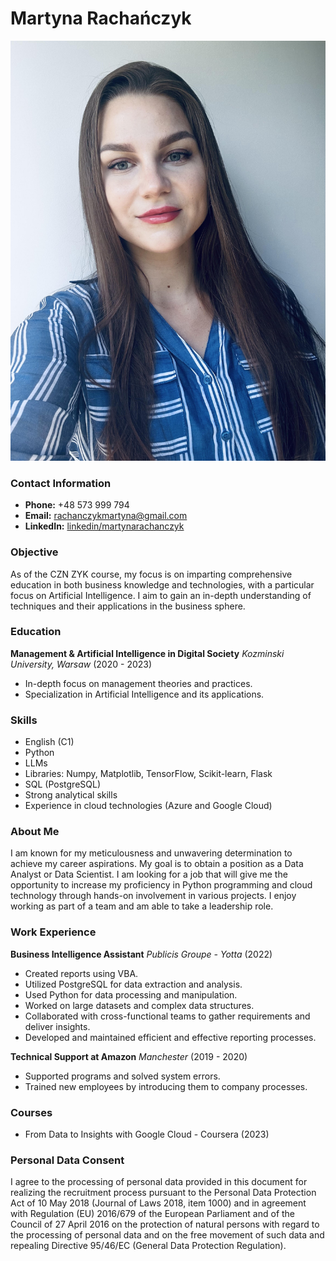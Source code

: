 # Martyna Rachańczyk

![My photo](profile_photo.jpg)

### Contact Information
- **Phone:** +48 573 999 794
- **Email:** [rachanczykmartyna@gmail.com](mailto:rachanczykmartyna@gmail.com)
- **LinkedIn:** [linkedin/martynarachanczyk](https://www.linkedin.com/in/martynarachanczyk/)

### Objective
As of the CZN ZYK course, my focus is on imparting comprehensive education in both business knowledge and technologies, with a particular focus on Artificial Intelligence. I aim to gain an in-depth understanding of techniques and their applications in the business sphere.

### Education
**Management & Artificial Intelligence in Digital Society**
*Kozminski University, Warsaw* (2020 - 2023)
- In-depth focus on management theories and practices.
- Specialization in Artificial Intelligence and its applications.

### Skills
- English (C1)
- Python 
- LLMs
- Libraries: Numpy, Matplotlib, TensorFlow, Scikit-learn, Flask
- SQL (PostgreSQL)
- Strong analytical skills
- Experience in cloud technologies (Azure and Google Cloud)

### About Me
I am known for my meticulousness and unwavering determination to achieve my career aspirations. My goal is to obtain a position as a Data Analyst or Data Scientist. I am looking for a job that will give me the opportunity to increase my proficiency in Python programming and cloud technology through hands-on involvement in various projects. I enjoy working as part of a team and am able to take a leadership role.

### Work Experience
**Business Intelligence Assistant**
*Publicis Groupe - Yotta* (2022)
- Created reports using VBA.
- Utilized PostgreSQL for data extraction and analysis.
- Used Python for data processing and manipulation.
- Worked on large datasets and complex data structures.
- Collaborated with cross-functional teams to gather requirements and deliver insights.
- Developed and maintained efficient and effective reporting processes.

**Technical Support at Amazon**
*Manchester* (2019 - 2020)
- Supported programs and solved system errors.
- Trained new employees by introducing them to company processes.

### Courses
- From Data to Insights with Google Cloud - Coursera (2023)


### Personal Data Consent
I agree to the processing of personal data provided in this document for realizing the recruitment process pursuant to the Personal Data Protection Act of 10 May 2018 (Journal of Laws 2018, item 1000) and in agreement with Regulation (EU) 2016/679 of the European Parliament and of the Council of 27 April 2016 on the protection of natural persons with regard to the processing of personal data and on the free movement of such data and repealing Directive 95/46/EC (General Data Protection Regulation).
